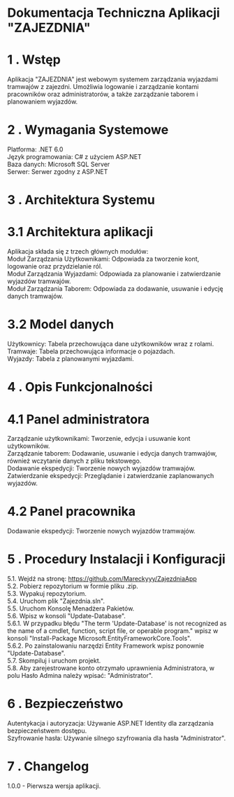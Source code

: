 Dokumentacja Techniczna Aplikacji "ZAJEZDNIA"
===================
1	. Wstęp
===================
Aplikacja "ZAJEZDNIA" jest webowym systemem zarządzania wyjazdami tramwajów z zajezdni. Umożliwia logowanie i zarządzanie kontami pracowników oraz administratorów, a także zarządzanie taborem i planowaniem wyjazdów.

2	. Wymagania Systemowe
===================
Platforma: .NET 6.0\
Język programowania: C# z użyciem ASP.NET\
Baza danych: Microsoft SQL Server\
Serwer: Serwer zgodny z ASP.NET

3	. Architektura Systemu
===================
3.1 Architektura aplikacji
===================
Aplikacja składa się z trzech głównych modułów:\
Moduł Zarządzania Użytkownikami: Odpowiada za tworzenie kont, logowanie oraz przydzielanie ról.\
Moduł Zarządzania Wyjazdami: Odpowiada za planowanie i zatwierdzanie wyjazdów tramwajów.\
Moduł Zarządzania Taborem: Odpowiada za dodawanie, usuwanie i edycję danych tramwajów.

3.2 Model danych
===================
Użytkownicy: Tabela przechowująca dane użytkowników wraz z rolami.\
Tramwaje: Tabela przechowująca informacje o pojazdach.\
Wyjazdy: Tabela z planowanymi wyjazdami.

4	. Opis Funkcjonalności
===================
4.1 Panel administratora
===================================
Zarządzanie użytkownikami: Tworzenie, edycja i usuwanie kont użytkowników.\
Zarządzanie taborem: Dodawanie, usuwanie i edycja danych tramwajów, również wczytanie danych z pliku tekstowego.\
Dodawanie ekspedycji: Tworzenie nowych wyjazdów tramwajów.\
Zatwierdzanie ekspedycji: Przeglądanie i zatwierdzanie zaplanowanych wyjazdów.
 
4.2 Panel pracownika
===================================
Dodawanie ekspedycji: Tworzenie nowych wyjazdów tramwajów.

5	. Procedury Instalacji i Konfiguracji
===================
5.1. Wejdź na stronę: https://github.com/Mareckyyy/ZajezdniaApp \
5.2. Pobierz repozytorium w formie pliku .zip.\
5.3. Wypakuj repozytorium.\
5.4. Uruchom plik "Zajezdnia.sln".\
5.5. Uruchom Konsolę Menadżera Pakietów.\
5.6. Wpisz w konsoli "Update-Database".\
5.6.1. W przypadku błędu "The term 'Update-Database' is not recognized as the name of a cmdlet, function, script file, or operable program." wpisz w konsoli "Install-Package Microsoft.EntityFrameworkCore.Tools".\
5.6.2. Po zainstalowaniu narzędzi Entity Framework wpisz ponownie "Update-Database".\
5.7. Skompiluj i uruchom projekt.\
5.8. Aby zarejestrowane konto otrzymało uprawnienia Administratora, w polu Hasło Admina należy wpisać: "Administrator".

6	. Bezpieczeństwo
===================
Autentykacja i autoryzacja: Używanie ASP.NET Identity dla zarządzania bezpieczeństwem dostępu.\
Szyfrowanie hasła: Używanie silnego szyfrowania dla hasła "Administrator".

7	. Changelog
===================
1.0.0 - Pierwsza wersja aplikacji.
